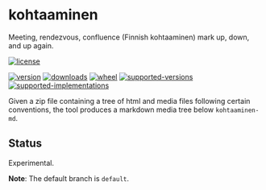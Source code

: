 # kohtaaminen

Meeting,  rendezvous, confluence (Finnish kohtaaminen) mark up, down, and up again.

[![license](https://img.shields.io/github/license/sthagen/kohtaaminen.svg?style=flat)](https://github.com/sthagen/kohtaaminen/blob/default/LICENSE)

[![version](https://img.shields.io/pypi/v/kohtaaminen.svg?style=flat)](https://pypi.python.org/pypi/kohtaaminen/)
[![downloads](https://pepy.tech/badge/kohtaaminen/month)](https://pepy.tech/project/kohtaaminen)
[![wheel](https://img.shields.io/pypi/wheel/kohtaaminen.svg?style=flat)](https://pypi.python.org/pypi/kohtaaminen/)
[![supported-versions](https://img.shields.io/pypi/pyversions/kohtaaminen.svg?style=flat)](https://pypi.python.org/pypi/kohtaaminen/)
[![supported-implementations](https://img.shields.io/pypi/implementation/kohtaaminen.svg?style=flat)](https://pypi.python.org/pypi/kohtaaminen/)

Given a zip file containing a tree of html and media files following certain conventions, 
the tool produces a markdown media tree below `kohtaaminen-md`.

## Status

Experimental.

**Note**: The default branch is `default`.
